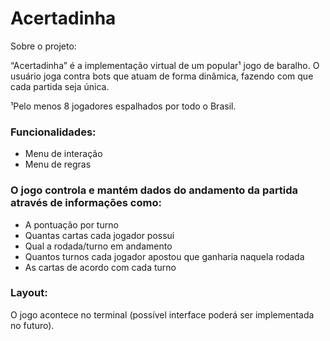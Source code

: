 # Acertadinha
 Sobre o projeto:

“Acertadinha” é a implementação virtual de um popular¹ jogo de baralho. O usuário joga 
contra bots que atuam de forma dinâmica, fazendo com que cada partida seja única.

¹Pelo menos 8 jogadores espalhados por todo o Brasil.

### Funcionalidades: 
* Menu de interação
* Menu de regras

### O jogo controla e mantém dados do andamento da partida através de informações como:
* A pontuação por turno
* Quantas cartas cada jogador possui
* Qual a rodada/turno em andamento
* Quantos turnos cada jogador apostou que ganharia naquela rodada
* As cartas de acordo com cada turno
 	

### Layout: 
O jogo acontece no terminal (possível interface poderá ser implementada no futuro).
